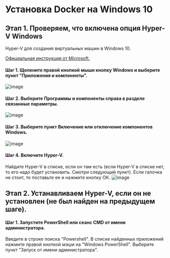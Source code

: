 # Установка Docker на Windows 10

## Этап 1. Проверяем, что включена опция Hyper-V Windows 
Hyper-V для создания виртуальных машин в Windows 10.

[Официальная инструкция от Microsoft.](https://learn.microsoft.com/ru-ru/virtualization/hyper-v-on-windows/quick-start/enable-hyper-v)

#### Шаг 1. Щелкните правой кнопкой мыши кнопку Windows и выберите пункт "Приложения и компоненты".
![image](https://github.com/user-attachments/assets/9d9ab88f-0b12-4b2c-9f66-28bd10ab1a1e)

#### Шаг 2. Выберите Программы и компоненты справа в разделе связанные параметры.
![image](https://github.com/user-attachments/assets/3bab9492-666b-46a3-a6d4-87e6a8b5e888)

#### Шаг 3. Выберите пункт Включение или отключение компонентов Windows.
![image](https://github.com/user-attachments/assets/d92dbd92-93f2-465a-95c9-fafd651b3f72)

#### Шаг 4. Включите Hyper-V.
Найдите Hyper-V в списке, если он там есть (если Hyper-V в списке нет, то его надо будет установить. Смотри следующий пункт). Если галочка не стоит, то поставьте ее и нажмите кнопку ОК.
![image](https://github.com/user-attachments/assets/d298a891-64f9-40b8-bbdf-1b47e7fae4d5)

## Этап 2. Устанавливаем Hyper-V, если он не установлен (не был найден на предыдущем шаге).

#### Шаг 1. Запустите PowerShell или сеанс CMD от имени администратора.
Введите в строке поиска "Powershell".
В списке найденных приложений нажмите правой кнопкой мэши на "Windows PowerShell".
Выберите пункт "Запуск от имени администратора".


